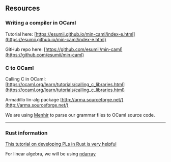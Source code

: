 ## Resources

### Writing a compiler in OCaml

Tutorial here: [https://esumii.github.io/min-caml/index-e.html](https://esumii.github.io/min-caml/index-e.html)

GitHub repo here: [https://github.com/esumii/min-caml](https://github.com/esumii/min-caml)

### C to OCaml
Calling C in OCaml: [https://ocaml.org/learn/tutorials/calling_c_libraries.html](https://ocaml.org/learn/tutorials/calling_c_libraries.html)

Armadillo lin-alg package [http://arma.sourceforge.net/](http://arma.sourceforge.net/)

We are using [Menhir](http://gallium.inria.fr/~fpottier/menhir/manual.html#sec3) to parse our grammar files to OCaml source code.

------

### Rust information

[This tutorial on developing PLs in Rust is very helpful](https://arzg.github.io/lang/1/)

For linear algebra, we will be using [ndarray](https://github.com/rust-ndarray/ndarray)